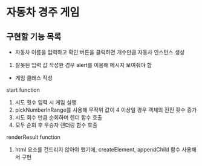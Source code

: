 # 자동차 경주 게임

## 구현할 기능 목록

- 자동차 이름을 입력하고 확인 버튼을 클릭하면 개수만큼 자동차 인스턴스 생성

1. 잘못된 입력 값 작성한 경우 alert를 이용해 메시지 보여줘야 함

- 게임 클래스 작성

start function

1. 시도 횟수 입력 시 게임 실행
2. pickNumberInRange를 사용해 무작위 값이 4 이상일 경우 객체의 전진 횟수 증가
3. 시도 회수 만큼 순회하며 렌더 함수 호출
4. 모두 순회 후 우승자 렌더링 함수 호출

renderResult function

1. html 요소를 건드리지 않아야 했기에, createElement, appendChild 함수 사용해서 구현
